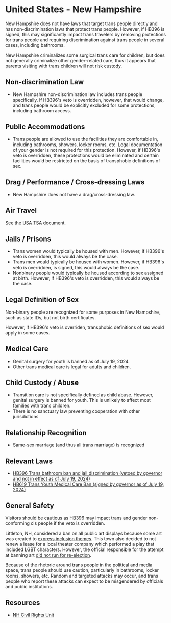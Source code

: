 # United States - New Hampshire

New Hampshire does not have laws that target trans people directly and has
non-discrimination laws that protect trans people.  However, if HB396 is
signed, this may significantly impact trans travelers by removing
protections for trans people and requiring discrimination against trans
people in several cases, including bathrooms.

New Hampshire criminalizes some surgical trans care for children, but does
not generally criminalize other gender-related care, thus it appears that
parents visiting with trans children will not risk custody.

## Non-discrimination Law

 * New Hampshire non-discrimination law includes trans people specifically.
   If HB396's veto is overridden, however, that would change, and trans people
   would be explicitly excluded for some protections, including bathroom
   access.

## Public Accommodations

 * Trans people are allowed to use the facilities they are comfortable
   in, including bathrooms, showers, locker rooms, etc.  Legal
   documentation of your gender is not required for this protection.
   However, if HB396's veto is overridden, these protections would be eliminated
   and certain facilities would be restricted on the basis of
   transphobic definitions of sex.

## Drag / Performance / Cross-dressing Laws

 * New Hampshire does not have a drag/cross-dressing law.

## Air Travel

See the [USA TSA](notes/tsa.md) document.

## Jails / Prisons

 * Trans women would typically be housed with men. However, if HB396's
   veto is overridden, this would always be the case.
 * Trans men would typically be housed with women. However, if HB396's
   veto is overridden, is
   signed, this would always be the case.
 * Nonbinary people would typically be housed according to sex
   assigned at birth. However, if HB396's veto is overridden, this would always
   be the case.

## Legal Definition of Sex

Non-binary people are recognized for some purposes in New Hampshire, such as
state IDs, but not birth certificates.

However, if HB396's veto is overriden, transphobic definitions of sex would
apply in some cases.

## Medical Care

 * Genital surgery for youth is banned as of July 19, 2024.
 * Other trans medical care is legal for adults and children.

## Child Custody / Abuse

 * Transition care is not specifically defined as child abuse.
   However, genital surgery is banned for youth. This is unlikely to affect
   most families with trans children.
 * There is no sanctuary law preventing cooperation with other
   jurisdictions
 
## Relationship Recognition

 * Same-sex marriage (and thus all trans marriage) is recognized

## Relevant Laws

 * [HB396 Trans bathroom ban and jail discrimination (vetoed by governor
   and not in effect as of July 19,
   2024)](https://www.gencourt.state.nh.us/bill_status/billinfo.aspx?id=630&inflect=2)
 * [HB619 Trans Youth Medical Care Ban (signed by governor as of July 19, 2024)](https://gencourt.state.nh.us/bill_status/billinfo.aspx?id=71)

## General Safety

Visitors should be cautious as HB396 may impact trans and gender non-conforming
cis people if the veto is overridden.

Littleton, NH, considered a ban on all public art displays because some art
was created to [express inclusion
themes](https://www.cbc.ca/news/world/new-hampshire-town-art-debate-1.7014430).
This town also decided to not renew a lease for a local theater company which
performed a play that included LGBT characters.  However, the official
responsible for the attempt at banning art [did not run for
re-election](https://www.gencourt.state.nh.us/bill_status/billinfo.aspx?id=630&inflect=2).

Because of the rhetoric around trans people in the political and media
space, trans people should use caution, particularly in bathrooms,
locker rooms, showers, etc.  Random and targeted attacks may occur, and
trans people who report these attacks can expect to be misgendered by
officials and public institutions.

## Resources

 * [NH Civil Rights Unit](https://www.doj.nh.gov/civil-rights/index.htm)
